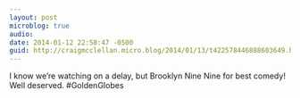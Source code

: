 ```yaml
---
layout: post
microblog: true
audio: 
date: 2014-01-12 22:58:47 -0500
guid: http://craigmcclellan.micro.blog/2014/01/13/t422578446888603649.html
---
```

I know we’re watching on a delay, but Brooklyn Nine Nine for best comedy! Well deserved. #GoldenGIobes
